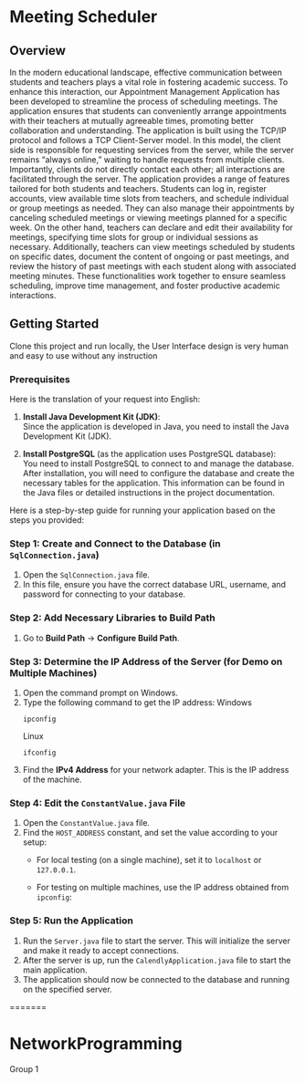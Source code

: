 
# Meeting Scheduler

## Overview

In the modern educational landscape, effective communication between students and teachers plays a vital role in fostering academic success. To enhance this interaction, our Appointment Management Application has been developed to streamline the process of scheduling meetings. The application ensures that students can conveniently arrange appointments with their teachers at mutually agreeable times, promoting better collaboration and understanding.
The application is built using the TCP/IP protocol and follows a TCP Client-Server model. In this model, the client side is responsible for requesting services from the server, while the server remains “always online,” waiting to handle requests from multiple clients. Importantly, clients do not directly contact each other; all interactions are facilitated through the server.
The application provides a range of features tailored for both students and teachers. Students can log in, register accounts, view available time slots from teachers, and schedule individual or group meetings as needed. They can also manage their appointments by canceling scheduled meetings or viewing meetings planned for a specific week. On the other hand, teachers can declare and edit their availability for meetings, specifying time slots for group or individual sessions as necessary. Additionally, teachers can view meetings scheduled by students on specific dates, document the content of ongoing or past meetings, and review the history of past meetings with each student along with associated meeting minutes. These functionalities work together to ensure seamless scheduling, improve time management, and foster productive academic interactions.

## Getting Started

Clone this project and run locally, the User Interface design is very human and easy to use without any instruction

### Prerequisites
Here is the translation of your request into English:

1. **Install Java Development Kit (JDK)**:  
   Since the application is developed in Java, you need to install the Java Development Kit (JDK).  

2. **Install PostgreSQL** (as the application uses PostgreSQL database):  
   You need to install PostgreSQL to connect to and manage the database.  
   After installation, you will need to configure the database and create the necessary tables for the application. This information can be found in the Java files or detailed instructions in the project documentation.


Here is a step-by-step guide for running your application based on the steps you provided:

### Step 1: Create and Connect to the Database (in `SqlConnection.java`)
1. Open the `SqlConnection.java` file.
2. In this file, ensure you have the correct database URL, username, and password for connecting to your database.

### Step 2: Add Necessary Libraries to Build Path
1. Go to **Build Path** -> **Configure Build Path**.

### Step 3: Determine the IP Address of the Server (for Demo on Multiple Machines)
1. Open the command prompt on Windows.
2. Type the following command to get the IP address:
   Windows
   ```
   ipconfig
   ```
   Linux
   ```
   ifconfig
   ```
3. Find the **IPv4 Address** for your network adapter. This is the IP address of the machine.

### Step 4: Edit the `ConstantValue.java` File
1. Open the `ConstantValue.java` file.
2. Find the `HOST_ADDRESS` constant, and set the value according to your setup:
   - For local testing (on a single machine), set it to `localhost` or `127.0.0.1`.
    
   - For testing on multiple machines, use the IP address obtained from `ipconfig`:
    

### Step 5: Run the Application
1. Run the `Server.java` file to start the server. This will initialize the server and make it ready to accept connections.
2. After the server is up, run the `CalendlyApplication.java` file to start the main application.
3. The application should now be connected to the database and running on the specified server.

=======
# NetworkProgramming
Group 1

